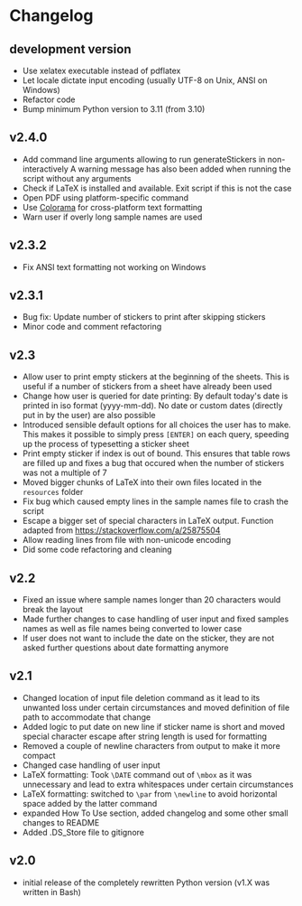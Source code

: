 # Changelog

## development version

- Use xelatex executable instead of pdflatex
- Let locale dictate input encoding (usually UTF-8 on Unix, ANSI on Windows)
- Refactor code
- Bump minimum Python version to 3.11 (from 3.10)

## v2.4.0

- Add command line arguments allowing to run generateStickers in non-interactively
  A warning message has also been added when running the script without any arguments
- Check if LaTeX is installed and available. Exit script if this is not the case
- Open PDF using platform-specific command
- Use [Colorama](https://github.com/tartley/colorama) for cross-platform text formatting
- Warn user if overly long sample names are used

## v2.3.2

- Fix ANSI text formatting not working on Windows

## v2.3.1

- Bug fix: Update number of stickers to print after skipping stickers
- Minor code and comment refactoring

## v2.3

- Allow user to print empty stickers at the beginning of the sheets. This is useful if a number of stickers from a sheet have already been used
- Change how user is queried for date printing: By default today's date is printed in iso format (yyyy-mm-dd). No date or custom dates (directly put in by the user) are also possible
- Introduced sensible default options for all choices the user has to make. This makes it possible to simply press `[ENTER]` on each query, speeding up the process of typesetting a sticker sheet
- Print empty sticker if index is out of bound. This ensures that table rows are filled up and fixes a bug that occured when the number of stickers was not a multiple of 7
- Moved bigger chunks of LaTeX into their own files located in the `resources` folder
- Fix bug which caused empty lines in the sample names file to crash the script
- Escape a bigger set of special characters in LaTeX output. Function adapted from <https://stackoverflow.com/a/25875504>
- Allow reading lines from file with non-unicode encoding
- Did some code refactoring and cleaning

## v2.2

- Fixed an issue where sample names longer than 20 characters would break the layout
- Made further changes to case handling of user input and fixed samples names as well as file names being converted to lower case
- If user does not want to include the date on the sticker, they are not asked further questions about date formatting anymore

## v2.1

- Changed location of input file deletion command as it lead to its unwanted loss under certain circumstances and moved definition of file path to accommodate that change
- Added logic to put date on new line if sticker name is short and moved special character escape after string length is used for formatting
- Removed a couple of newline characters from output to make it more compact
- Changed case handling of user input
- LaTeX formatting: Took `\DATE` command out of `\mbox` as it was unnecessary and lead to extra whitespaces under certain circumstances
- LaTeX formatting: switched to `\par` from `\newline` to avoid horizontal space added by the latter command
- expanded How To Use section, added changelog and some other small changes to README
- Added .DS_Store file to gitignore

## v2.0

- initial release of the completely rewritten Python version (v1.X was written in Bash)
